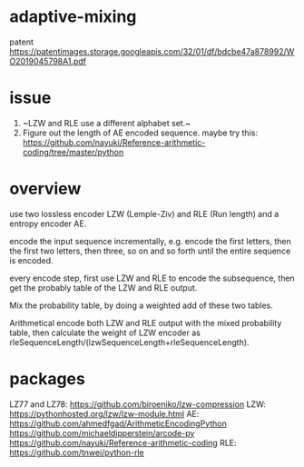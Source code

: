 # adaptive-mixing
patent https://patentimages.storage.googleapis.com/32/01/df/bdcbe47a878992/WO2019045798A1.pdf

# issue
1. ~LZW and RLE use a different alphabet set.~
2. Figure out the length of AE encoded sequence. maybe try this: https://github.com/nayuki/Reference-arithmetic-coding/tree/master/python

# overview
use two lossless encoder LZW (Lemple-Ziv) and RLE (Run length) and a entropy encoder AE.

encode the input sequence incrementally, e.g. encode the first letters, then the first two letters, then three, so on and so forth until the entire sequence is encoded.

every encode step, first use LZW and RLE to encode the subsequence, then get the probably table of the LZW and RLE output. 

Mix the probability table, by doing a weighted add of these two tables.

Arithmetical encode both LZW and RLE output with the mixed probability table, then calculate the weight of LZW encoder as rleSequenceLength/(lzwSequenceLength+rleSequenceLength).

# packages
LZ77 and LZ78: https://github.com/biroeniko/lzw-compression
LZW: https://pythonhosted.org/lzw/lzw-module.html
AE: https://github.com/ahmedfgad/ArithmeticEncodingPython
https://github.com/michaeldipperstein/arcode-py
https://github.com/nayuki/Reference-arithmetic-coding
RLE: https://github.com/tnwei/python-rle
